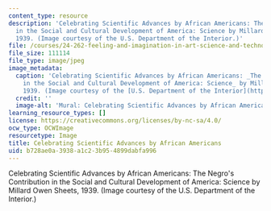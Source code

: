 ```yaml
---
content_type: resource
description: 'Celebrating Scientific Advances by African Americans: The Negro''s Contribution
  in the Social and Cultural Development of America: Science by Millard Owen Sheets,
  1939. (Image courtesy of the U.S. Department of the Interior.)'
file: /courses/24-262-feeling-and-imagination-in-art-science-and-technology-spring-2004/b728ae0a3938a1c23b954899dabfa996_24-262s04.jpg
file_size: 111114
file_type: image/jpeg
image_metadata:
  caption: 'Celebrating Scientific Advances by African Americans: _The Negro''s Contribution
    in the Social and Cultural Development of America: Science_ by Millard Owen Sheets,
    1939. (Image courtesy of the [U.S. Department of the Interior](http://www.doi.gov).)'
  credit: ''
  image-alt: 'Mural: Celebrating Scientific Advances by African Americans.'
learning_resource_types: []
license: https://creativecommons.org/licenses/by-nc-sa/4.0/
ocw_type: OCWImage
resourcetype: Image
title: Celebrating Scientific Advances by African Americans
uid: b728ae0a-3938-a1c2-3b95-4899dabfa996
---
```

Celebrating Scientific Advances by African Americans: The Negro's Contribution in the Social and Cultural Development of America: Science by Millard Owen Sheets, 1939. (Image courtesy of the U.S. Department of the Interior.)